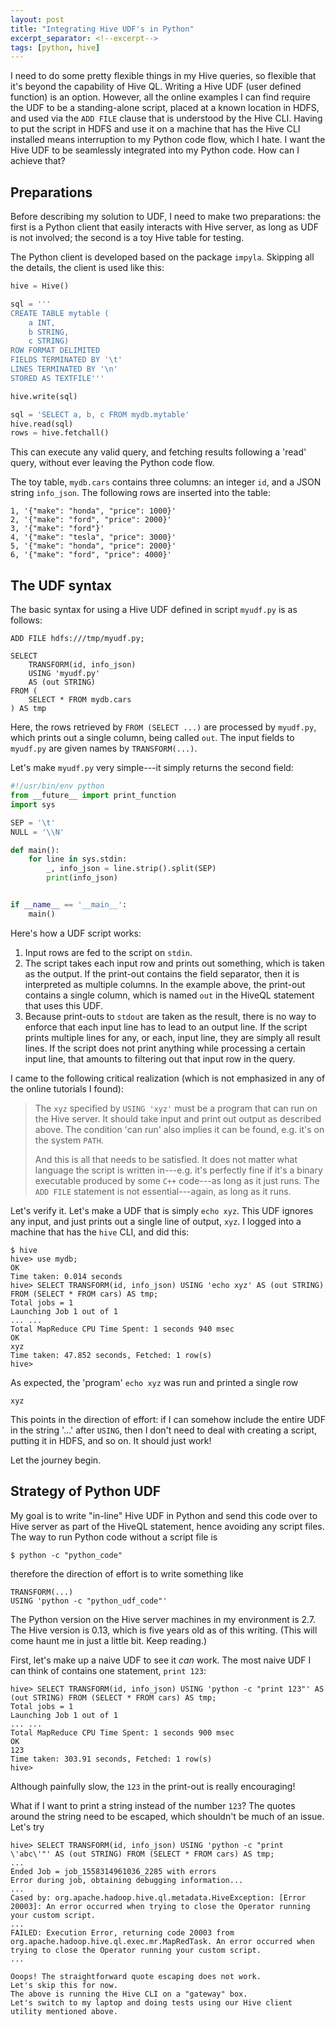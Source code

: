 ```yaml
---
layout: post
title: "Integrating Hive UDF's in Python"
excerpt_separator: <!--excerpt-->
tags: [python, hive]
---
```


I need to do some pretty flexible things in my Hive queries, so flexible
that it's beyond the capability of Hive QL.
Writing a Hive UDF (user defined function) is an option.
However, all the online examples I can find require the UDF to be a standing-alone script,
placed at a known location in HDFS, and used via the `ADD FILE` clause that is understood by the Hive CLI.
Having to put the script in HDFS and use it on a machine that has the Hive CLI installed means interruption to my Python code flow, which I hate.
I want the Hive UDF to be seamlessly integrated into my Python code.
How can I achieve that?

## Preparations

Before describing my solution to UDF, I need to make two preparations:
the first is a Python client that easily interacts with Hive server, as long as UDF is not involved;
the second is a toy Hive table for testing.

The Python client is developed based on the package `impyla`.
Skipping all the details, the client is used like this:

```python
hive = Hive()

sql = '''
CREATE TABLE mytable (
    a INT, 
    b STRING, 
    c STRING)
ROW FORMAT DELIMITED
FIELDS TERMINATED BY '\t'
LINES TERMINATED BY '\n'
STORED AS TEXTFILE'''

hive.write(sql)

sql = 'SELECT a, b, c FROM mydb.mytable'
hive.read(sql)
rows = hive.fetchall()
```

This can execute any valid query, and fetching results following a 'read' query,
without ever leaving the Python code flow.

The toy table, `mydb.cars` contains three columns: an integer `id`, and a JSON string `info_json`.
The following rows are inserted into the table:

```
1, '{"make": "honda", "price": 1000}'
2, '{"make": "ford", "price": 2000}'
3, '{"make": "ford"}'
4, '{"make": "tesla", "price": 3000}'
5, '{"make": "honda", "price": 2000}'
6, '{"make": "ford", "price": 4000}'
```

## The UDF syntax

The basic syntax for using a Hive UDF defined in script `myudf.py` is as follows:

```
ADD FILE hdfs:///tmp/myudf.py;

SELECT 
    TRANSFORM(id, info_json)
    USING 'myudf.py'
    AS (out STRING)
FROM (
    SELECT * FROM mydb.cars
) AS tmp
```

Here, the rows retrieved by `FROM (SELECT ...)` are processed by `myudf.py`, which prints out a single column, being called `out`. The input fields to `myudf.py` are given names by `TRANSFORM(...)`.

Let's make `myudf.py` very simple---it simply returns the second field:

```python
#!/usr/bin/env python
from __future__ import print_function
import sys

SEP = '\t'
NULL = '\\N'

def main():
    for line in sys.stdin:
        _, info_json = line.strip().split(SEP)
        print(info_json)


if __name__ == '__main__':
    main()
```

Here's how a UDF script works:

1. Input rows are fed to the script on `stdin`.
2. The script takes each input row and prints out something, which is taken as the output.
   If the print-out contains the field separator, then it is interpreted as multiple columns.
   In the example above, the print-out contains a single column, which is named `out`
   in the HiveQL statement that uses this UDF.
3. Because print-outs to `stdout` are taken as the result, there is no way to enforce that
   each input line has to lead to an output line.
   If the script prints multiple lines for any, or each, input line, they are simply all result lines.
   If the script does not print anything while processing a certain input line,
   that amounts to filtering out that input row in the query.

I came to the following critical realization (which is not emphasized in any of the online tutorials I found):

> The `xyz` specified by `USING 'xyz'` must be a program that can run on the Hive server.
> It should take input and print out output as described above.
> The condition 'can run' also implies it can be found, e.g. it's on the system `PATH`.
>
> And this is all that needs to be satisfied.
> It does not matter what language the script is written in---e.g. it's perfectly fine if it's a binary executable produced by some `C++` code---as long as it just runs.
> The `ADD FILE` statement is not essential---again, as long as it runs.

Let's verify it. Let's make a UDF that is simply `echo xyz`.
This UDF ignores any input, and just prints out a single line of output, `xyz`.
I logged into a machine that has the `hive` CLI, and did this:

```
$ hive
hive> use mydb;
OK
Time taken: 0.014 seconds
hive> SELECT TRANSFORM(id, info_json) USING 'echo xyz' AS (out STRING) FROM (SELECT * FROM cars) AS tmp;
Total jobs = 1
Launching Job 1 out of 1
... ...
Total MapReduce CPU Time Spent: 1 seconds 940 msec
OK
xyz
Time taken: 47.852 seconds, Fetched: 1 row(s)
hive>
```

As expected, the 'program' `echo xyz` was run and printed a single row

```
xyz
```

This points in the direction of effort: if I can somehow include the entire UDF in the string '...' after `USING`, then I don't need to deal with creating a script, putting it in HDFS, and so on. It should just work!

Let the journey begin.

## Strategy of Python UDF

My goal is to write "in-line" Hive UDF in Python and send this code over to Hive server as part of the HiveQL statement, hence avoiding any script files. The way to run Python code without a script file is

```
$ python -c "python_code"
```

therefore the direction of effort is to write something like

```
TRANSFORM(...)
USING 'python -c "python_udf_code"'
```

The Python version on the Hive server machines in my environment is 2.7. The Hive version is 0.13, which is five years old as of this writing. (This will come haunt me in just a little bit. Keep reading.)

First, let's make up a naive UDF to see it *can* work.
The most naive UDF I can think of contains one statement, `print 123`:

```
hive> SELECT TRANSFORM(id, info_json) USING 'python -c "print 123"' AS (out STRING) FROM (SELECT * FROM cars) AS tmp;
Total jobs = 1
Launching Job 1 out of 1
... ...
Total MapReduce CPU Time Spent: 1 seconds 900 msec
OK
123
Time taken: 303.91 seconds, Fetched: 1 row(s)
hive>
```

Although painfully slow, the `123` in the print-out is really encouraging!

What if I want to print a string instead of the number `123`? The quotes around the string need to be escaped, which shouldn't be much of an issue. Let's try

```
hive> SELECT TRANSFORM(id, info_json) USING 'python -c "print \'abc\'"' AS (out STRING) FROM (SELECT * FROM cars) AS tmp;
...
Ended Job = job_1558314961036_2285 with errors
Error during job, obtaining debugging information...
...
Cased by: org.apache.hadoop.hive.ql.metadata.HiveException: [Error 20003]: An error occurred when trying to close the Operator running your custom script.
...
FAILED: Execution Error, returning code 20003 from org.apache.hadoop.hive.ql.exec.mr.MapRedTask. An error occurred when trying to close the Operator running your custom script.
...

Ooops! The straightforward quote escaping does not work.
Let's skip this for now.
The above is running the Hive CLI on a "gateway" box.
Let's switch to my laptop and doing tests using our Hive client utility mentioned above.